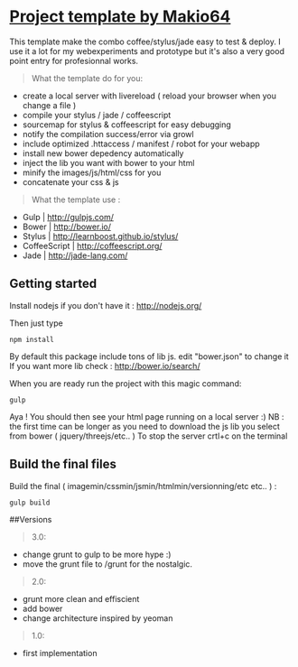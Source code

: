 # [Project template by Makio64](https://github.com/Makio64/Template)

This template make the combo coffee/stylus/jade easy to test & deploy.
I use it a lot for my webexperiments and prototype but it's also a very good point entry for profesionnal works.

> What the template do for you:
- create a local server with livereload ( reload your browser  when you change a file )
- compile your stylus / jade / coffeescript
- sourcemap for stylus & coffeescript for easy debugging
- notify the compilation success/error via growl
- include optimized .httaccess / manifest / robot for your webapp
- install new bower depedency automatically
- inject the lib you want with bower to your html
- minify the images/js/html/css for you
- concatenate your css & js

> What the template use :
- Gulp | http://gulpjs.com/
- Bower | http://bower.io/
- Stylus | http://learnboost.github.io/stylus/
- CoffeeScript | http://coffeescript.org/
- Jade | http://jade-lang.com/


## Getting started

Install nodejs if you don't have it : http://nodejs.org/

Then just type
```shell
npm install
```

By default this package include tons of lib js. edit "bower.json" to change it
If you want more lib check : http://bower.io/search/

When you are ready run the project with this magic command:
```shell
gulp
```

Aya ! You should then see your html page running on a local server :)
NB : the first time can be longer as you need to download the js lib you select from bower ( jquery/threejs/etc.. )
To stop the server crtl+c on the terminal

## Build the final files

Build the final ( imagemin/cssmin/jsmin/htmlmin/versionning/etc etc.. ) :
```shell
gulp build
```

##Versions
>3.0:
- change grunt to gulp to be more hype :)
- move the grunt file to /grunt for the nostalgic.

>2.0:
- grunt more clean and effiscient
- add bower
- change architecture inspired by yeoman

>1.0:
- first implementation